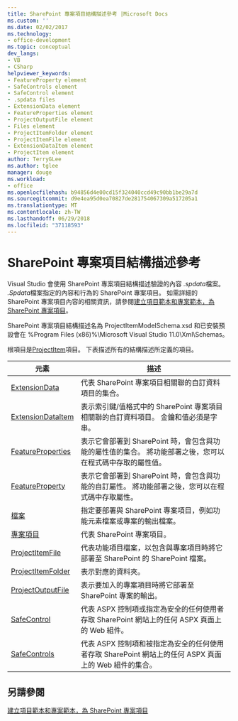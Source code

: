 ```yaml
---
title: SharePoint 專案項目結構描述參考 |Microsoft Docs
ms.custom: ''
ms.date: 02/02/2017
ms.technology:
- office-development
ms.topic: conceptual
dev_langs:
- VB
- CSharp
helpviewer_keywords:
- FeatureProperty element
- SafeControls element
- SafeControl element
- .spdata files
- ExtensionData element
- FeatureProperties element
- ProjectOutputFile element
- Files element
- ProjectItemFolder element
- ProjectItemFile element
- ExtensionDataItem element
- ProjectItem element
author: TerryGLee
ms.author: tglee
manager: douge
ms.workload:
- office
ms.openlocfilehash: b94856d4e00cd15f324040ccd49c90bb1be29a7d
ms.sourcegitcommit: d9e4ea95d0ea70827de281754067309a517205a1
ms.translationtype: MT
ms.contentlocale: zh-TW
ms.lasthandoff: 06/29/2018
ms.locfileid: "37118593"
---
```

# <a name="sharepoint-project-item-schema-reference"></a>SharePoint 專案項目結構描述參考
  Visual Studio 會使用 SharePoint 專案項目結構描述驗證的內容 *.spdata*檔案。 *.Spdata*檔案指定的內容和行為的 SharePoint 專案項目。 如需詳細的 SharePoint 專案項目內容的相關資訊，請參閱[建立項目範本和專案範本，為 SharePoint 專案項目](../sharepoint/creating-item-templates-and-project-templates-for-sharepoint-project-items.md)。  
  
 SharePoint 專案項目結構描述名為 ProjectItemModelSchema.xsd 和已安裝預設會在 %Program Files (x86)%\Microsoft Visual Studio 11.0\Xml\Schemas。  
  
 根項目是[ProjectItem](../sharepoint/projectitem-element.md)項目。 下表描述所有的結構描述所定義的項目。  
  
|元素|描述|  
|-------------|-----------------|  
|[ExtensionData](../sharepoint/extensiondata-element.md)|代表 SharePoint 專案項目相關聯的自訂資料項目的集合。|  
|[ExtensionDataItem](../sharepoint/extensiondataitem-element.md)|表示索引鍵/值格式中的 SharePoint 專案項目相關聯的自訂資料項目。 金鑰和值必須是字串。|  
|[FeatureProperties](../sharepoint/featureproperties-element.md)|表示它會部署到 SharePoint 時，會包含與功能的屬性值的集合。 將功能部署之後，您可以在程式碼中存取的屬性值。|  
|[FeatureProperty](../sharepoint/featureproperty-element.md)|表示它會部署到 SharePoint 時，會包含與功能的自訂屬性。 將功能部署之後，您可以在程式碼中存取屬性。|  
|[檔案](../sharepoint/files-element.md)|指定要部署與 SharePoint 專案項目，例如功能元素檔案或專案的輸出檔案。|  
|[專案項目](../sharepoint/projectitem-element.md)|代表 SharePoint 專案項目。|  
|[ProjectItemFile](../sharepoint/projectitemfile-element.md)|代表功能項目檔案，以包含與專案項目時將它部署至 SharePoint 的 SharePoint 檔案。|  
|[ProjectItemFolder](../sharepoint/projectitemfolder-element.md)|表示對應的資料夾。|  
|[ProjectOutputFile](../sharepoint/projectoutputfile-element.md)|表示要加入的專案項目時將它部署至 SharePoint 專案的輸出。|  
|[SafeControl](../sharepoint/safecontrol-element.md)|代表 ASPX 控制項或指定為安全的任何使用者存取 SharePoint 網站上的任何 ASPX 頁面上的 Web 組件。|  
|[SafeControls](../sharepoint/safecontrols-element.md)|代表 ASPX 控制項和被指定為安全的任何使用者存取 SharePoint 網站上的任何 ASPX 頁面上的 Web 組件的集合。|  
  
## <a name="see-also"></a>另請參閱
 [建立項目範本和專案範本，為 SharePoint 專案項目](../sharepoint/creating-item-templates-and-project-templates-for-sharepoint-project-items.md)  
  
